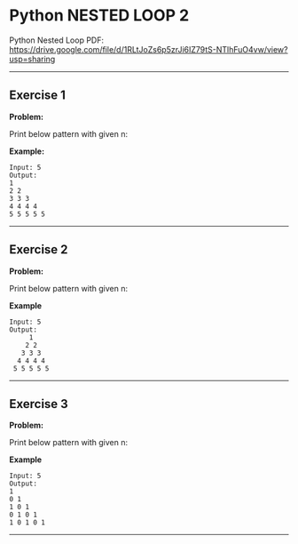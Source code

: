 # Python NESTED LOOP 2

Python Nested Loop PDF:
https://drive.google.com/file/d/1RLtJoZs6p5zrJi6IZ79tS-NTlhFuO4vw/view?usp=sharing


---

## Exercise 1

**Problem:**

Print below pattern with given n:

**Example:**

 	Input: 5
  	Output: 
	1
	2 2
	3 3 3
	4 4 4 4
 	5 5 5 5 5

---

## Exercise 2

**Problem:**

Print below pattern with given n:

**Example**

	Input: 5
 	Output:
	     1 
	    2 2 
	   3 3 3 
	  4 4 4 4 
	 5 5 5 5 5

---

## Exercise 3

**Problem:**

Print below pattern with given n:

**Example**

 	Input: 5
  	Output: 
	1 
	0 1
	1 0 1 
	0 1 0 1 
	1 0 1 0 1

---
